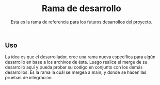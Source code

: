 <!DOCTYPE html>
<html lang="en">
<head>
  <meta charset="UTF-8">
  <meta name="viewport" content="width=device-width, initial-scale=1.0">
</head>
<body>

  <header>
    <h1>Rama de desarrollo</h1>
    <p>Esta es la rama de referencia para los futuros desarrollos del proyecto.</p>
  </header>
  
  <section id="usage">
    <h2>Uso</h2>
    <p>La idea es que el desarrollador, cree una rama nueva específica para algún desarrollo en base a los archivos de ésta. Luego realice el merge de su desarrollo aquí y pueda probar su codigo en conjunto con los demás desarrollos. Es la rama la cuál se mergea a main, y donde se hacen las pruebas de integración.</p>
  </section>

</body>
</html>
